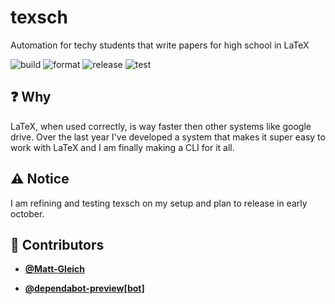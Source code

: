<!-- DO NOT REMOVE - contributor_list:data:start:["Matt-Gleich", "dependabot-preview[bot]"]:end -->

# texsch

Automation for techy students that write papers for high school in LaTeX

![build](https://github.com/Matt-Gleich/texsch/workflows/build/badge.svg)
![format](https://github.com/Matt-Gleich/texsch/workflows/format/badge.svg)
![release](https://github.com/Matt-Gleich/texsch/workflows/release/badge.svg)
![test](https://github.com/Matt-Gleich/texsch/workflows/test/badge.svg)

## ❓ Why

LaTeX, when used correctly, is way faster then other systems like google drive. Over the last year I've developed a system that makes it super easy to work with LaTeX and I am finally making a CLI for it all.

## ⚠️ Notice

I am refining and testing texsch on my setup and plan to release in early october.

<!-- DO NOT REMOVE - contributor_list:start -->
## 👥 Contributors


- **[@Matt-Gleich](https://github.com/Matt-Gleich)**

- **[@dependabot-preview[bot]](https://github.com/apps/dependabot-preview)**

<!-- DO NOT REMOVE - contributor_list:end -->
